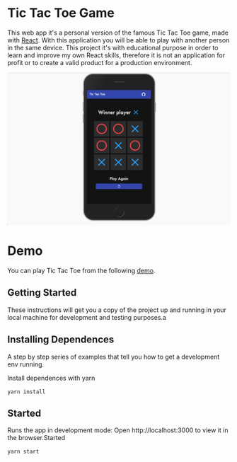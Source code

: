 # Tic Tac Toe Game

This web app it's a personal version of the famous Tic Tac Toe game, made with [React](https://reactjs.org/). With this application you will be able to play with another person in the same device.
This project it's with educational purpose in order to learn and improve my own React skills, therefore it is not an application for profit or to create a valid product for a production environment.

![Tic Tac Toe Image](demo/full-image.png)

# Demo

You can play Tic Tac Toe from the following [demo](https://tic-tac-toe-fb71e.web.app/).

## Getting Started

These instructions will get you a copy of the project up and running in your local machine for development and testing purposes.a

## Installing Dependences

A step by step series of examples that tell you how to get a development env running.

Install dependences with yarn

```
yarn install
```

## Started
Runs the app in development mode:
Open http://localhost:3000 to view it in the browser.Started

```
yarn start
```
